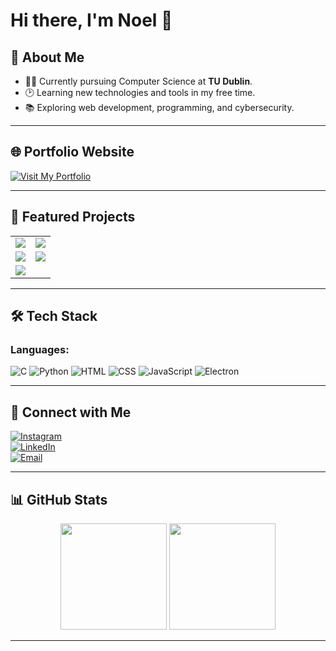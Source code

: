 # Hi there, I'm Noel 🧛  

## 🌟 About Me  
- 🧑‍💻 Currently pursuing Computer Science at **TU Dublin**.  
- 🕑 Learning new technologies and tools in my free time.
- 📚 Exploring web development, programming, and cybersecurity.

---

## 🌐 Portfolio Website  
[![Visit My Portfolio](https://img.shields.io/badge/-View%20Website-%230A74DA?style=for-the-badge&logo=github&logoColor=white)](https://nlx-404.github.io/Portfolio-Website/)  

---

## 📌 Featured Projects
<table>
  <tr>
    <td>
      <a href="https://github.com/nlx-404/Portfolio-Website">
        <img src="https://github-readme-stats.vercel.app/api/pin/?username=nlx-404&repo=Portfolio-Website&theme=tokyonight" />
      </a>
    </td>
    <td>
      <a href="https://github.com/nlx-404/cute-pomodoro-app">
        <img src="https://github-readme-stats.vercel.app/api/pin/?username=nlx-404&repo=cute-pomodoro-app&theme=tokyonight" />
      </a>
    </td>
  </tr>
  <tr>
    <td>
      <a href="https://github.com/nlx-404/Raycast-Toggle-Md">
        <img src="https://github-readme-stats.vercel.app/api/pin/?username=nlx-404&repo=Raycast-Toggle-Md&theme=tokyonight" />
      </a>
    </td>
    <td>
      <a href="https://github.com/nlx-404/.vscode">
        <img src="https://github-readme-stats.vercel.app/api/pin/?username=nlx-404&repo=.vscode&theme=tokyonight" />
      </a>
    </td>
  </tr>
  <tr>
    <td colspan="2">
      <a href="https://github.com/nlx-404/neovim-Setup">
        <img src="https://github-readme-stats.vercel.app/api/pin/?username=nlx-404&repo=neovim-Setup&theme=tokyonight" />
      </a>
    </td>
  </tr>
</table>


---


## 🛠 Tech Stack  
### Languages:  
![C](https://img.shields.io/badge/-C-A8B9CC?style=flat-square&logo=c&logoColor=white)
![Python](https://img.shields.io/badge/-Python-3776AB?style=flat-square&logo=python&logoColor=white)
![HTML](https://img.shields.io/badge/-HTML-E34F26?style=flat-square&logo=html5&logoColor=white)
![CSS](https://img.shields.io/badge/-CSS-1572B6?style=flat-square&logo=css3&logoColor=white)
![JavaScript](https://img.shields.io/badge/-JavaScript-F7DF1E?style=flat-square&logo=javascript&logoColor=black)
![Electron](https://img.shields.io/badge/-Electron-47848F?style=flat-square&logo=electron&logoColor=white)  

---

## 📩 Connect with Me  

[![Instagram](https://img.shields.io/badge/-Instagram-E4405F?style=for-the-badge&logo=instagram&logoColor=white)](https://instagram.com/noelardelean)  
[![LinkedIn](https://img.shields.io/badge/-LinkedIn-%230A66C2?style=for-the-badge&logo=linkedin&logoColor=white)](https://www.linkedin.com/in/noelardelean)  
[![Email](https://img.shields.io/badge/-Email-D14836?style=for-the-badge&logo=gmail&logoColor=white)](mailto:ardeleannoel@gmail.com)  

---
## 📊 GitHub Stats  

<div align="center">
  <img height="170em" src="https://github-readme-stats.vercel.app/api?username=nlx-404&show_icons=true&theme=tokyonight&hide=issues&hide_title=true" />
  <img height="170em" src="https://github-readme-stats.vercel.app/api/top-langs/?username=nlx-404&layout=compact&theme=tokyonight" />
</div>  

---

<!--
**nlx-404/nlx-404** is a ✨ _special_ ✨ repository because its `README.md` (this file) appears on your GitHub profile.

Here are some ideas to get you started:

- 🔭 I’m currently working on ...
- 🌱 I’m currently learning ...
- 👯 I’m looking to collaborate on ...
- 🤔 I’m looking for help with ...
- 💬 Ask me about ...
- 📫 How to reach me: ...
- 😄 Pronouns: ...
- ⚡ Fun fact: ...
-->
